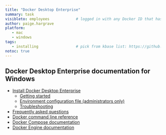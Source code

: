 ```yaml
---
title: "Docker Desktop Enterprise"
summary: task
visibleto: employees            # logged in with any Docker ID that has @docker.com email as primary email for Docker ID
author: paige.hargrave
platform:
   - mac
   - windows
tags:
   - installing                 # pick from kbase list: https://github.com/docker/kbase/blob/master/README.md#prerequisites
notoc: true
---
```


Docker Desktop Enterprise documentation for Windows
---------------------------------------------------

- [Install Docker Desktop Enterprise](../install-guide/install.md)
    - [Getting started](getting-started/README.md)
    - [Environment configuration file (administrators only)](admin-config/README.md)
    - [Troubleshooting](troubleshooting/README.md)
- [Frequently asked questions](../faq/faq.md)
- <a href="https://docs.docker.com/engine/" target="_blank">Docker command line reference</a>
- <a href="https://docs.docker.com/compose/" target="_blank">Docker Compose documentation</a>
- <a href="https://docs.docker.com/engine/docker-overview/#container-format" target="_blank">Docker Engine documentation</a>
